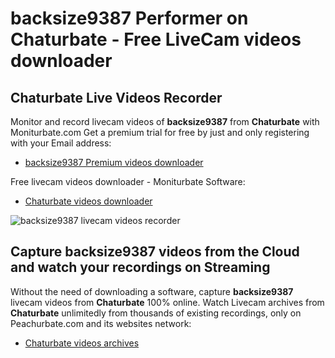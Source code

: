 # backsize9387 Performer on Chaturbate - Free LiveCam videos downloader

## Chaturbate Live Videos Recorder

Monitor and record livecam videos of **backsize9387** from **Chaturbate** with Moniturbate.com
Get a premium trial for free by just and only registering with your Email address:
* [backsize9387 Premium videos downloader](https://moniturbate.com/request-demo-licence-key.html)

Free livecam videos downloader - Moniturbate Software:
* [Chaturbate videos downloader](https://moniturbate.com/moniturbate-download-software.html)

![backsize9387 livecam videos recorder](https://peachurnet.com/templates/moniturbate-software.png)


## Capture backsize9387 videos from the Cloud and watch your recordings on Streaming

Without the need of downloading a software, capture **backsize9387** livecam videos from **Chaturbate** 100% online.
Watch Livecam archives from **Chaturbate** unlimitedly from thousands of existing recordings, only on Peachurbate.com and its websites network:
* [Chaturbate videos archives](https://peachurnet.com/)